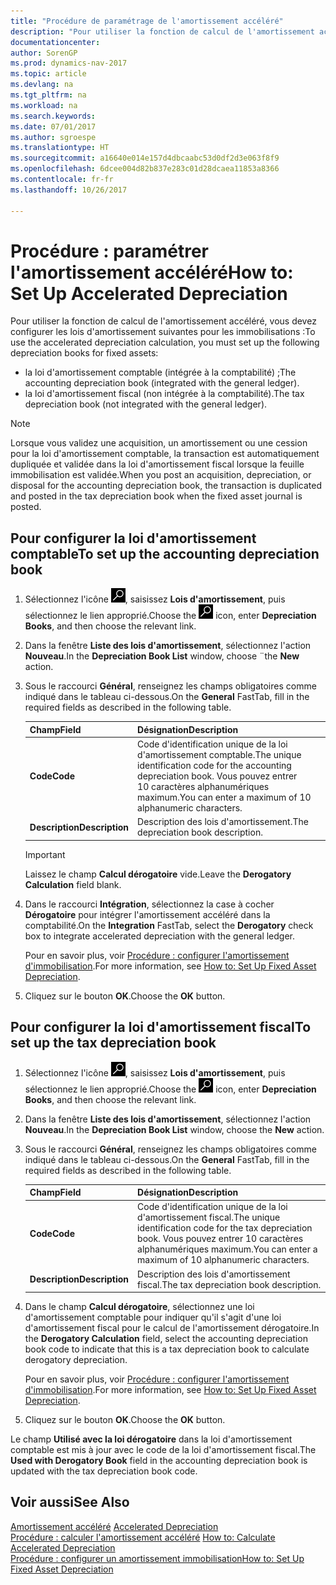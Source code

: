 ```yaml
---
title: "Procédure de paramétrage de l'amortissement accéléré"
description: "Pour utiliser la fonction de calcul de l'amortissement accéléré, vous devez configurer les lois d'amortissement pour les immobilisations."
documentationcenter: 
author: SorenGP
ms.prod: dynamics-nav-2017
ms.topic: article
ms.devlang: na
ms.tgt_pltfrm: na
ms.workload: na
ms.search.keywords: 
ms.date: 07/01/2017
ms.author: sgroespe
ms.translationtype: HT
ms.sourcegitcommit: a16640e014e157d4dbcaabc53d0df2d3e063f8f9
ms.openlocfilehash: 6dcee004d82b837e283c01d28dcaea11853a8366
ms.contentlocale: fr-fr
ms.lasthandoff: 10/26/2017

---
```

# <a name="how-to-set-up-accelerated-depreciation"></a><span data-ttu-id="089b6-103">Procédure : paramétrer l'amortissement accéléré</span><span class="sxs-lookup"><span data-stu-id="089b6-103">How to: Set Up Accelerated Depreciation</span></span>
<span data-ttu-id="089b6-104">Pour utiliser la fonction de calcul de l'amortissement accéléré, vous devez configurer les lois d'amortissement suivantes pour les immobilisations :</span><span class="sxs-lookup"><span data-stu-id="089b6-104">To use the accelerated depreciation calculation, you must set up the following depreciation books for fixed assets:</span></span>  

- <span data-ttu-id="089b6-105">la loi d'amortissement comptable (intégrée à la comptabilité) ;</span><span class="sxs-lookup"><span data-stu-id="089b6-105">The accounting depreciation book (integrated with the general ledger).</span></span>  
- <span data-ttu-id="089b6-106">la loi d'amortissement fiscal (non intégrée à la comptabilité).</span><span class="sxs-lookup"><span data-stu-id="089b6-106">The tax depreciation book (not integrated with the general ledger).</span></span>  

> [!NOTE]  
>  <span data-ttu-id="089b6-107">Lorsque vous validez une acquisition, un amortissement ou une cession pour la loi d'amortissement comptable, la transaction est automatiquement dupliquée et validée dans la loi d'amortissement fiscal lorsque la feuille immobilisation est validée.</span><span class="sxs-lookup"><span data-stu-id="089b6-107">When you post an acquisition, depreciation, or disposal for the accounting depreciation book, the transaction is duplicated and posted in the tax depreciation book when the fixed asset journal is posted.</span></span>  

## <a name="to-set-up-the-accounting-depreciation-book"></a><span data-ttu-id="089b6-108">Pour configurer la loi d'amortissement comptable</span><span class="sxs-lookup"><span data-stu-id="089b6-108">To set up the accounting depreciation book</span></span>  

1.  <span data-ttu-id="089b6-109">Sélectionnez l'icône ![Page ou état pour la recherche](../../media/ui-search/search_small.png "icône Page ou état pour la recherche"), saisissez **Lois d'amortissement**, puis sélectionnez le lien approprié.</span><span class="sxs-lookup"><span data-stu-id="089b6-109">Choose the ![Search for Page or Report](../../media/ui-search/search_small.png "Search for Page or Report icon") icon, enter **Depreciation Books**, and then choose the relevant link.</span></span>  
2.  <span data-ttu-id="089b6-110">Dans la fenêtre **Liste des lois d'amortissement**, sélectionnez l'action **Nouveau**.</span><span class="sxs-lookup"><span data-stu-id="089b6-110">In the **Depreciation Book List** window, choose ¨the **New** action.</span></span>  
3.  <span data-ttu-id="089b6-111">Sous le raccourci **Général**, renseignez les champs obligatoires comme indiqué dans le tableau ci-dessous.</span><span class="sxs-lookup"><span data-stu-id="089b6-111">On the **General** FastTab, fill in the required fields as described in the following table.</span></span>  

    |<span data-ttu-id="089b6-112">Champ</span><span class="sxs-lookup"><span data-stu-id="089b6-112">Field</span></span>|<span data-ttu-id="089b6-113">Désignation</span><span class="sxs-lookup"><span data-stu-id="089b6-113">Description</span></span>|  
    |---------------------------------|---------------------------------------|  
    |<span data-ttu-id="089b6-114">**Code**</span><span class="sxs-lookup"><span data-stu-id="089b6-114">**Code**</span></span>|<span data-ttu-id="089b6-115">Code d'identification unique de la loi d'amortissement comptable.</span><span class="sxs-lookup"><span data-stu-id="089b6-115">The unique identification code for the accounting depreciation book.</span></span> <span data-ttu-id="089b6-116">Vous pouvez entrer 10 caractères alphanumériques maximum.</span><span class="sxs-lookup"><span data-stu-id="089b6-116">You can enter a maximum of 10 alphanumeric characters.</span></span>|  
    |<span data-ttu-id="089b6-117">**Description**</span><span class="sxs-lookup"><span data-stu-id="089b6-117">**Description**</span></span>|<span data-ttu-id="089b6-118">Description des lois d'amortissement.</span><span class="sxs-lookup"><span data-stu-id="089b6-118">The depreciation book description.</span></span>|  

    > [!IMPORTANT]  
    >  <span data-ttu-id="089b6-119">Laissez le champ **Calcul dérogatoire** vide.</span><span class="sxs-lookup"><span data-stu-id="089b6-119">Leave the **Derogatory Calculation** field blank.</span></span>  

4.  <span data-ttu-id="089b6-120">Dans le raccourci **Intégration**, sélectionnez la case à cocher **Dérogatoire** pour intégrer l'amortissement accéléré dans la comptabilité.</span><span class="sxs-lookup"><span data-stu-id="089b6-120">On the **Integration** FastTab, select the **Derogatory** check box to integrate accelerated depreciation with the general ledger.</span></span>  

    <span data-ttu-id="089b6-121">Pour en savoir plus, voir [Procédure : configurer l'amortissement d'immobilisation](../../fa-how-setup-depreciation.md).</span><span class="sxs-lookup"><span data-stu-id="089b6-121">For more information, see [How to: Set Up Fixed Asset Depreciation](../../fa-how-setup-depreciation.md).</span></span>  

5.  <span data-ttu-id="089b6-122">Cliquez sur le bouton **OK**.</span><span class="sxs-lookup"><span data-stu-id="089b6-122">Choose the **OK** button.</span></span>  

## <a name="to-set-up-the-tax-depreciation-book"></a><span data-ttu-id="089b6-123">Pour configurer la loi d'amortissement fiscal</span><span class="sxs-lookup"><span data-stu-id="089b6-123">To set up the tax depreciation book</span></span>  

1.  <span data-ttu-id="089b6-124">Sélectionnez l'icône ![Page ou état pour la recherche](../../media/ui-search/search_small.png "icône Page ou état pour la recherche"), saisissez **Lois d'amortissement**, puis sélectionnez le lien approprié.</span><span class="sxs-lookup"><span data-stu-id="089b6-124">Choose the ![Search for Page or Report](../../media/ui-search/search_small.png "Search for Page or Report icon") icon, enter **Depreciation Books**, and then choose the relevant link.</span></span>  
2.  <span data-ttu-id="089b6-125">Dans la fenêtre **Liste des lois d'amortissement**, sélectionnez l'action **Nouveau**.</span><span class="sxs-lookup"><span data-stu-id="089b6-125">In the **Depreciation Book List** window, choose the **New** action.</span></span>  
3.  <span data-ttu-id="089b6-126">Sous le raccourci **Général**, renseignez les champs obligatoires comme indiqué dans le tableau ci-dessous.</span><span class="sxs-lookup"><span data-stu-id="089b6-126">On the **General** FastTab, fill in the required fields as described in the following table.</span></span>  

    |<span data-ttu-id="089b6-127">Champ</span><span class="sxs-lookup"><span data-stu-id="089b6-127">Field</span></span>|<span data-ttu-id="089b6-128">Désignation</span><span class="sxs-lookup"><span data-stu-id="089b6-128">Description</span></span>|  
    |---------------------------------|---------------------------------------|  
    |<span data-ttu-id="089b6-129">**Code**</span><span class="sxs-lookup"><span data-stu-id="089b6-129">**Code**</span></span>|<span data-ttu-id="089b6-130">Code d'identification unique de la loi d'amortissement fiscal.</span><span class="sxs-lookup"><span data-stu-id="089b6-130">The unique identification code for the tax depreciation book.</span></span> <span data-ttu-id="089b6-131">Vous pouvez entrer 10 caractères alphanumériques maximum.</span><span class="sxs-lookup"><span data-stu-id="089b6-131">You can enter a maximum of 10 alphanumeric characters.</span></span>|  
    |<span data-ttu-id="089b6-132">**Description**</span><span class="sxs-lookup"><span data-stu-id="089b6-132">**Description**</span></span>|<span data-ttu-id="089b6-133">Description des lois d'amortissement fiscal.</span><span class="sxs-lookup"><span data-stu-id="089b6-133">The tax depreciation book description.</span></span>|  

4.  <span data-ttu-id="089b6-134">Dans le champ **Calcul dérogatoire**, sélectionnez une loi d'amortissement comptable pour indiquer qu'il s'agit d'une loi d'amortissement fiscal pour le calcul de l'amortissement dérogatoire.</span><span class="sxs-lookup"><span data-stu-id="089b6-134">In the **Derogatory Calculation** field, select the accounting depreciation book code to indicate that this is a tax depreciation book to calculate derogatory depreciation.</span></span>  

    <span data-ttu-id="089b6-135">Pour en savoir plus, voir [Procédure : configurer l'amortissement d'immobilisation](../../fa-how-setup-depreciation.md).</span><span class="sxs-lookup"><span data-stu-id="089b6-135">For more information, see [How to: Set Up Fixed Asset Depreciation](../../fa-how-setup-depreciation.md).</span></span>  

5.  <span data-ttu-id="089b6-136">Cliquez sur le bouton **OK**.</span><span class="sxs-lookup"><span data-stu-id="089b6-136">Choose the **OK** button.</span></span>  

<span data-ttu-id="089b6-137">Le champ **Utilisé avec la loi dérogatoire** dans la loi d'amortissement comptable est mis à jour avec le code de la loi d'amortissement fiscal.</span><span class="sxs-lookup"><span data-stu-id="089b6-137">The **Used with Derogatory Book** field in the accounting depreciation book is updated with the tax depreciation book code.</span></span>  

## <a name="see-also"></a><span data-ttu-id="089b6-138">Voir aussi</span><span class="sxs-lookup"><span data-stu-id="089b6-138">See Also</span></span>  
 <span data-ttu-id="089b6-139">[Amortissement accéléré](accelerated-depreciation.md) </span><span class="sxs-lookup"><span data-stu-id="089b6-139">[Accelerated Depreciation](accelerated-depreciation.md) </span></span>  
 <span data-ttu-id="089b6-140">[Procédure : calculer l'amortissement accéléré](how-to-calculate-accelerated-depreciation.md) </span><span class="sxs-lookup"><span data-stu-id="089b6-140">[How to: Calculate Accelerated Depreciation](how-to-calculate-accelerated-depreciation.md) </span></span>  
[<span data-ttu-id="089b6-141">Procédure : configurer un amortissement immobilisation</span><span class="sxs-lookup"><span data-stu-id="089b6-141">How to: Set Up Fixed Asset Depreciation</span></span>](../../fa-how-setup-depreciation.md)

